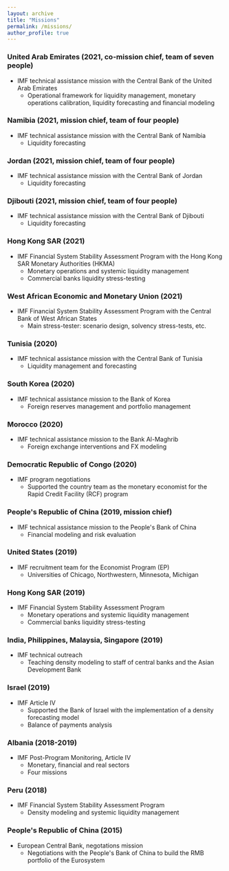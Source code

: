 ```yaml
---
layout: archive
title: "Missions"
permalink: /missions/
author_profile: true
---
```


### United Arab Emirates (2021, co-mission chief, team of seven people)
* IMF technical assistance mission with the Central Bank of the United Arab Emirates
  * Operational framework for liquidity management, monetary operations
    calibration, liquidity forecasting and financial modeling

### Namibia (2021, mission chief, team of four people)
* IMF technical assistance mission with the Central Bank of Namibia
  * Liquidity forecasting

### Jordan (2021, mission chief, team of four people)
* IMF technical assistance mission with the Central Bank of Jordan
  * Liquidity forecasting

### Djibouti (2021, mission chief, team of four people)
* IMF technical assistance mission with the Central Bank of Djibouti
  * Liquidity forecasting

### Hong Kong SAR (2021)
* IMF Financial System Stability Assessment Program with the Hong Kong SAR
  Monetary Authorities (HKMA)
  * Monetary operations and systemic liquidity management
  * Commercial banks liquidity stress-testing

### West African Economic and Monetary Union (2021)
* IMF Financial System Stability Assessment Program with the Central Bank of West African States
  * Main stress-tester: scenario design, solvency stress-tests, etc.

### Tunisia (2020)
* IMF technical assistance mission with the Central Bank of Tunisia
  * Liquidity management and forecasting

### South Korea (2020)
* IMF technical assistance mission to the Bank of Korea
  * Foreign reserves management and portfolio management

### Morocco (2020)
* IMF technical assistance mission to the Bank Al-Maghrib 
  * Foreign exchange interventions and FX modeling

### Democratic Republic of Congo (2020)
* IMF program negotiations 
  * Supported the country team as the monetary economist for the Rapid Credit
    Facility (RCF) program

### People's Republic of China (2019, mission chief)
* IMF technical assistance mission to the People's Bank of China 
  * Financial modeling and risk evaluation

### United States (2019)
* IMF recruitment team for the Economist Program (EP) 
  * Universities of Chicago, Northwestern, Minnesota, Michigan

### Hong Kong SAR (2019)
* IMF Financial System Stability Assessment Program 
  * Monetary operations and systemic liquidity management
  * Commercial banks liquidity stress-testing

### India, Philippines, Malaysia, Singapore (2019)
* IMF technical outreach
  * Teaching density modeling to staff of central banks and the Asian Development Bank

### Israel (2019)
* IMF Article IV 
  * Supported the Bank of Israel with the implementation of a density
    forecasting model
  * Balance of payments analysis

### Albania (2018-2019)
* IMF Post-Program Monitoring, Article IV
  * Monetary, financial and real sectors
  * Four missions

### Peru (2018)
* IMF Financial System Stability Assessment Program
  * Density modeling and systemic liquidity management

### People's Republic of China (2015)
* European Central Bank, negotations mission
  * Negotiations with the People's Bank of China to build the RMB portfolio of
    the Eurosystem
    
